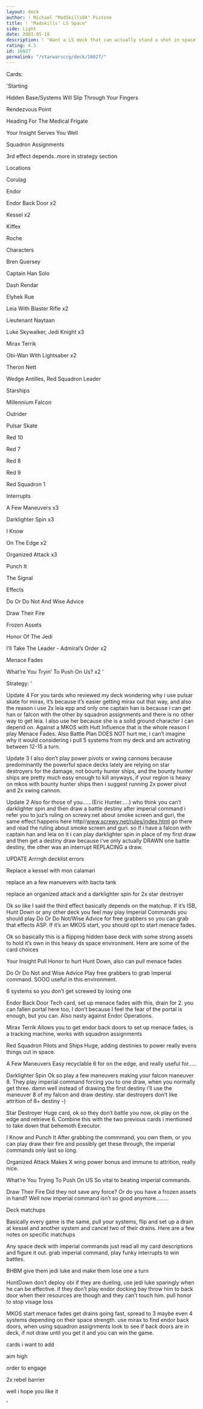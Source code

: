 ```yaml
---
layout: deck
author: ! Michael "MadSkills84" Pistone
title: ! "Madskills’ LS Space"
side: Light
date: 2001-05-18
description: ! "Want a LS deck that can actually stand a shot in space?  I think I found one here....."
rating: 4.5
id: 16027
permalink: "/starwarsccg/deck/16027/"
---
```

Cards: 

'Starting 

Hidden Base/Systems Will Slip Through Your Fingers

Rendezvous Point

<Hidden Base Marker>

Heading For The Medical Frigate

Your Insight Serves You Well

Squadron Assignments

3rd effect depends..more in strategy section


Locations

Corulag 

Endor 

Endor Back Door  x2

Kessel  x2

Kiffex 

Roche


Characters

Bren Quersey 

Captain Han Solo 

Dash Rendar 

Elyhek Rue 

Leia With Blaster Rifle  x2

Lieutenant Naytaan 

Luke Skywalker, Jedi Knight  x3

Mirax Terrik 

Obi-Wan With Lightsaber  x2

Theron Nett 

Wedge Antilles, Red Squadron Leader 


Starships 

Millennium Falcon 

Outrider 

Pulsar Skate 

Red 10 

Red 7 

Red 8 

Red 9 

Red Squadron 1 


Interrupts 

A Few Maneuvers  x3

Darklighter Spin  x3

I Know 

On The Edge  x2

Organized Attack  x3

Punch It 

The Signal 


Effects

Do Or Do Not And Wise Advice

Draw Their Fire 

Frozen Assets 

Honor Of The Jedi 

I’ll Take The Leader - Admiral’s Order  x2

Menace Fades 

What’re You Tryin’ To Push On Us?  x2 '

Strategy: '

Update 4 For you tards who reviewed my deck wondering why i use pulsar skate for mirax, it’s because it’s easier getting mirax out that way, and also the reason i use 2x leia epp and only one captain han is because i can get han or falcon with the other by squadron assignments and there is no other way to get leia.  I also use her because she is a solid ground character I can depend on.  Against a MKOS with Hutt Influence that is the whole reason I play Menace Fades.  Also Battle Plan DOES NOT hurt me, i can’t imagine why it would considering i pull 5 systems from my deck and am activating between 12-15 a turn.


Update 3 I also don’t play power pivots or xwing cannons because predominantly the powerful space decks lately are relying on star destroyers for the damage, not bounty hunter ships, and the bounty hunter ships are pretty much easy enough to kill anyways, if your region is heavy on mkos with bounty hunter ships then i suggest running 2x power pivot and 2x xwing cannon.


Update 2 Also for those of you......(Eric Hunter.....) who think you can’t darklighter spin and then draw a battle destiny after imperial command i refer you to juz’s ruling on screwy.net about smoke screen and guri, the same effect happens here http//www.screwy.net/rules/index.html go there and read the ruling about smoke screen and guri.  so if i have a falcon with captain han and leia on it i can play darklighter spin in place of my first draw and then get a destiny draw because i’ve only actually DRAWN one battle destiny, the other was an interrupt REPLACING a draw.


UPDATE Arrrrgh decklist errors

Replace a kessel with mon calamari

replace an a few manuevers with bacta tank

replace an organized attack and a darklighter spin for 2x star destroyer 


Ok so like I said the third effect basically depends on the matchup.  If it’s ISB, Hunt Down or any other deck you feel may play Imperial Commands you should play Do Or Do Not/Wise Advice for free grabbers so you can grab that effects ASP.  If it’s an MKOS start, you should opt to start menace fades.


Ok so basically this is a flipping hidden base deck with some strong assets to hold it’s own in this heavy ds space environment.  Here are some of the card choices


Your Insight Pull Honor to hurt Hunt Down, also can pull menace fades


Do Or Do Not and Wise Advice Play free grabbers to grab Imperial command.  SOOO useful in this environment.


6 systems so you don’t get screwed by losing one


Endor Back Door Tech card, set up menace fades with this, drain for 2. you can fallen portal here too, I don’t because I feel the fear of the portal is enough, but you can.  Also nasty against Endor Operations.


Mirax Terrik Allows you to get endor back doors to set up menace fades, is a tracking machine, works with squadron assignments


Red Squadron Pilots and Ships  Huge, adding destinies to power really evens things out in space.


A Few Maneuvers Easy recyclable 6 for on the edge, and really useful for.....


Darklighter Spin Ok so play a few maneuvers making your falcon maneuver 8.  They play imperial command forcing you to one draw, when you normally get three.  damn well instead of drawing the first destiny i’ll use the maneuver 8 of my falcon and draw destiny.  star destroyers don’t like attrition of 8+ destiny -)


Star Destroyer Huge card, ok so they don’t battle you now, ok play on the edge and retrieve 6.  Combine this with the two previous cards i mentioned to take down that behemoth Executor.


I Know and Punch It  After grabbing the commmand, you own them, or you can play draw their fire and possibly get these through, the imperial commands only last so long.


Organized Attack Makes X wing power bonus and immune to attrition, really nice.


What’re You Trying To Push On US So vital to beating imperial commands.


Draw Their Fire Did they not save any force? Or do you have a frozen assets in hand?  Well now imperial command isn’t so good anymore........


Deck matchups

Basically every game is the same, pull your systems, flip and set up a drain at kessel and another system and cancel two of their drains.  Here are a few notes on specific matchups


Any space deck with imperial commands just read all my card descriptions and figure it out.  grab imperial command, play funky interrupts to win battles.


BHBM give them jedi luke and make them lose one a turn


HuntDown don’t deploy obi if they are dueling, use jedi luke sparingly when he can be effective.  if they don’t play endor docking bay throw him to back door when their resources are though and they can’t touch him.  pull honor to stop visage loss


MKOS start menace fades get drains going fast, spread to 3 maybe even 4 systems depending on their space strength.  use mirax to find endor back doors, when using squadron assignments look to see if back doors are in deck, if not draw until you get it and you can win the game.


cards i want to add

aim high

order to engage

2x rebel barrier


well i hope you like it


'
